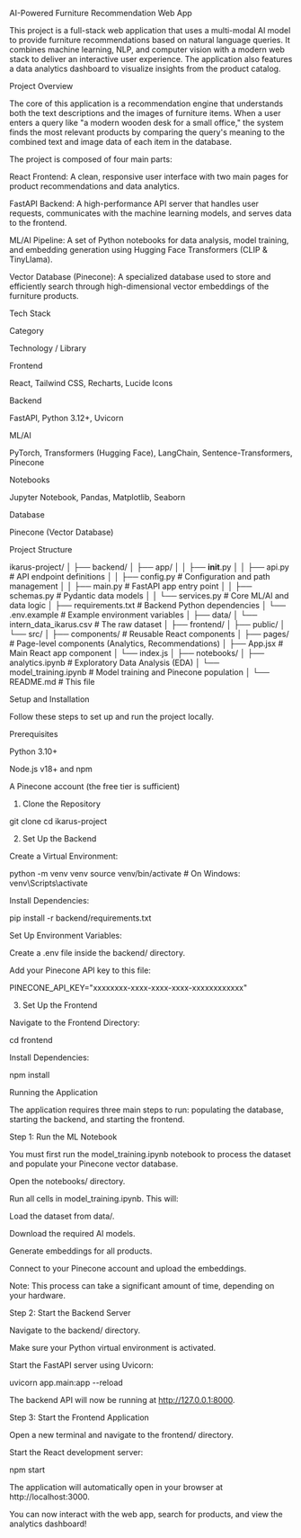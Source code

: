 AI-Powered Furniture Recommendation Web App

This project is a full-stack web application that uses a multi-modal AI model to provide furniture recommendations based on natural language queries. It combines machine learning, NLP, and computer vision with a modern web stack to deliver an interactive user experience. The application also features a data analytics dashboard to visualize insights from the product catalog.

Project Overview

The core of this application is a recommendation engine that understands both the text descriptions and the images of furniture items. When a user enters a query like "a modern wooden desk for a small office," the system finds the most relevant products by comparing the query's meaning to the combined text and image data of each item in the database.

The project is composed of four main parts:

React Frontend: A clean, responsive user interface with two main pages for product recommendations and data analytics.

FastAPI Backend: A high-performance API server that handles user requests, communicates with the machine learning models, and serves data to the frontend.

ML/AI Pipeline: A set of Python notebooks for data analysis, model training, and embedding generation using Hugging Face Transformers (CLIP & TinyLlama).

Vector Database (Pinecone): A specialized database used to store and efficiently search through high-dimensional vector embeddings of the furniture products.

Tech Stack

Category

Technology / Library

Frontend

React, Tailwind CSS, Recharts, Lucide Icons

Backend

FastAPI, Python 3.12+, Uvicorn

ML/AI

PyTorch, Transformers (Hugging Face), LangChain, Sentence-Transformers, Pinecone

Notebooks

Jupyter Notebook, Pandas, Matplotlib, Seaborn

Database

Pinecone (Vector Database)

Project Structure

ikarus-project/
│
├── backend/
│   ├── app/
│   │   ├── __init__.py
│   │   ├── api.py              # API endpoint definitions
│   │   ├── config.py           # Configuration and path management
│   │   ├── main.py             # FastAPI app entry point
│   │   ├── schemas.py          # Pydantic data models
│   │   └── services.py         # Core ML/AI and data logic
│   ├── requirements.txt      # Backend Python dependencies
│   └── .env.example          # Example environment variables
│
├── data/
│   └── intern_data_ikarus.csv  # The raw dataset
│
├── frontend/
│   ├── public/
│   └── src/
│       ├── components/         # Reusable React components
│       ├── pages/              # Page-level components (Analytics, Recommendations)
│       ├── App.jsx             # Main React app component
│       └── index.js
│
├── notebooks/
│   ├── analytics.ipynb         # Exploratory Data Analysis (EDA)
│   └── model_training.ipynb    # Model training and Pinecone population
│
└── README.md                   # This file


Setup and Installation

Follow these steps to set up and run the project locally.

Prerequisites

Python 3.10+

Node.js v18+ and npm

A Pinecone account (the free tier is sufficient)

1. Clone the Repository

git clone <your-repository-url>
cd ikarus-project


2. Set Up the Backend

Create a Virtual Environment:

python -m venv venv
source venv/bin/activate  # On Windows: venv\Scripts\activate


Install Dependencies:

pip install -r backend/requirements.txt


Set Up Environment Variables:

Create a .env file inside the backend/ directory.

Add your Pinecone API key to this file:

PINECONE_API_KEY="xxxxxxxx-xxxx-xxxx-xxxx-xxxxxxxxxxxx"


3. Set Up the Frontend

Navigate to the Frontend Directory:

cd frontend


Install Dependencies:

npm install


Running the Application

The application requires three main steps to run: populating the database, starting the backend, and starting the frontend.

Step 1: Run the ML Notebook

You must first run the model_training.ipynb notebook to process the dataset and populate your Pinecone vector database.

Open the notebooks/ directory.

Run all cells in model_training.ipynb. This will:

Load the dataset from data/.

Download the required AI models.

Generate embeddings for all products.

Connect to your Pinecone account and upload the embeddings.

Note: This process can take a significant amount of time, depending on your hardware.

Step 2: Start the Backend Server

Navigate to the backend/ directory.

Make sure your Python virtual environment is activated.

Start the FastAPI server using Uvicorn:

uvicorn app.main:app --reload


The backend API will now be running at http://127.0.0.1:8000.

Step 3: Start the Frontend Application

Open a new terminal and navigate to the frontend/ directory.

Start the React development server:

npm start


The application will automatically open in your browser at http://localhost:3000.

You can now interact with the web app, search for products, and view the analytics dashboard!
